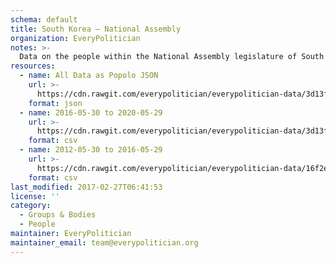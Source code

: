 ```yaml
---
schema: default
title: South Korea — National Assembly
organization: EveryPolitician
notes: >-
  Data on the people within the National Assembly legislature of South Korea.
resources:
  - name: All Data as Popolo JSON
    url: >-
      https://cdn.rawgit.com/everypolitician/everypolitician-data/3d13f16cbc1ac18f2a090300188f48ff03fa69bf/data/South_Korea/National_Assembly/ep-popolo-v1.0.json
    format: json
  - name: 2016-05-30 to 2020-05-29
    url: >-
      https://cdn.rawgit.com/everypolitician/everypolitician-data/3d13f16cbc1ac18f2a090300188f48ff03fa69bf/data/South_Korea/National_Assembly/term-20.csv
    format: csv
  - name: 2012-05-30 to 2016-05-29
    url: >-
      https://cdn.rawgit.com/everypolitician/everypolitician-data/16f2eb4fd1ca7f917732774359068d99947fe3a7/data/South_Korea/National_Assembly/term-19.csv
    format: csv
last_modified: 2017-02-27T06:41:53
license: ''
category:
  - Groups & Bodies
  - People
maintainer: EveryPolitician
maintainer_email: team@everypolitician.org
---
```


